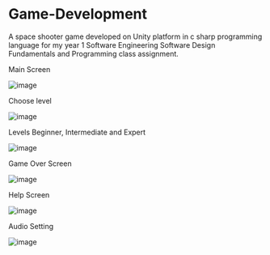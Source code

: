 # Game-Development
A space shooter game developed on Unity platform in c sharp programming language for my year 1 Software Engineering Software Design Fundamentals and Programming class assignment.

Main Screen

![image](https://user-images.githubusercontent.com/56188746/122462432-a2b1cb80-cfc5-11eb-93a4-24541b3b30a4.png)


Choose level

![image](https://user-images.githubusercontent.com/56188746/122462519-be1cd680-cfc5-11eb-9cf2-abad1805b844.png)


 Levels Beginner, Intermediate and Expert
 
 ![image](https://user-images.githubusercontent.com/56188746/122462574-d42a9700-cfc5-11eb-827f-3da9bb32d0c6.png)


 Game Over Screen
 
 ![image](https://user-images.githubusercontent.com/56188746/122462671-e99fc100-cfc5-11eb-9544-545639c10666.png)


Help Screen

![image](https://user-images.githubusercontent.com/56188746/122462731-fc19fa80-cfc5-11eb-972a-acf4ac4e610e.png)


Audio Setting

![image](https://user-images.githubusercontent.com/56188746/122462792-13f17e80-cfc6-11eb-9170-d38694ddd716.png)



